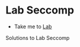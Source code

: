 # Lab Seccomp
  - Take me to [Lab](https://kodekloud.com/courses/1378608/lectures/31704451)
  
Solutions to Lab Seccomp
